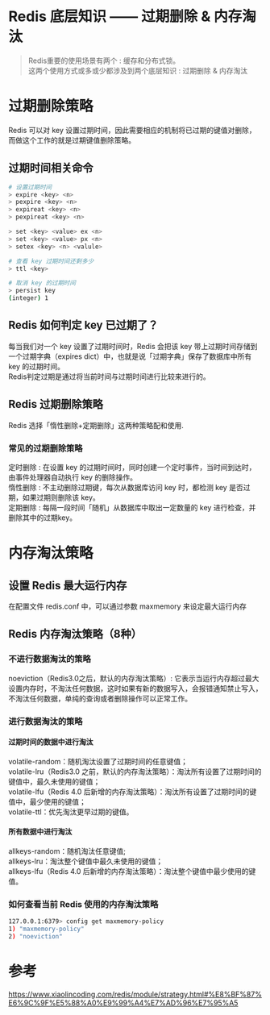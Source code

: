 # Redis 底层知识 —— 过期删除 & 内存淘汰


> Redis重要的使用场景有两个 : 缓存和分布式锁。 </br>
> 这两个使用方式或多或少都涉及到两个底层知识 : 过期删除 & 内存淘汰 </br>

<!--more-->

# 过期删除策略
Redis 可以对 key 设置过期时间，因此需要相应的机制将已过期的键值对删除，而做这个工作的就是过期键值删除策略。
## 过期时间相关命令
```bash
# 设置过期时间
> expire <key> <n>
> pexpire <key> <n>
> expireat <key> <n>
> pexpireat <key> <n>

> set <key> <value> ex <n>
> set <key> <value> px <n>
> setex <key> <n> <valule>

# 查看 key 过期时间还剩多少
> ttl <key>

# 取消 key 的过期时间
> persist key
(integer) 1
```

## Redis 如何判定 key 已过期了？
每当我们对一个 key 设置了过期时间时，Redis 会把该 key 带上过期时间存储到一个过期字典（expires dict）中，也就是说「过期字典」保存了数据库中所有 key 的过期时间。</br>
Redis判定过期是通过将当前时间与过期时间进行比较来进行的。

## Redis 过期删除策略
Redis 选择「惰性删除+定期删除」这两种策略配和使用.

### 常见的过期删除策略
定时删除 : 在设置 key 的过期时间时，同时创建一个定时事件，当时间到达时，由事件处理器自动执行 key 的删除操作。</br>
惰性删除 : 不主动删除过期键，每次从数据库访问 key 时，都检测 key 是否过期，如果过期则删除该 key。</br>
定期删除 : 每隔一段时间「随机」从数据库中取出一定数量的 key 进行检查，并删除其中的过期key。</br>

# 内存淘汰策略
## 设置 Redis 最大运行内存
在配置文件 redis.conf 中，可以通过参数 maxmemory <bytes> 来设定最大运行内存

## Redis 内存淘汰策略（8种）
### 不进行数据淘汰的策略
noeviction（Redis3.0之后，默认的内存淘汰策略）: 它表示当运行内存超过最大设置内存时，不淘汰任何数据，这时如果有新的数据写入，会报错通知禁止写入，不淘汰任何数据，单纯的查询或者删除操作可以正常工作。
### 进行数据淘汰的策略
#### 过期时间的数据中进行淘汰
volatile-random：随机淘汰设置了过期时间的任意键值；</br>
volatile-lru（Redis3.0 之前，默认的内存淘汰策略）：淘汰所有设置了过期时间的键值中，最久未使用的键值；</br>
volatile-lfu（Redis 4.0 后新增的内存淘汰策略）：淘汰所有设置了过期时间的键值中，最少使用的键值；</br>
volatile-ttl：优先淘汰更早过期的键值。</br>
#### 所有数据中进行淘汰
allkeys-random：随机淘汰任意键值;</br>
allkeys-lru：淘汰整个键值中最久未使用的键值；</br>
allkeys-lfu（Redis 4.0 后新增的内存淘汰策略）：淘汰整个键值中最少使用的键值。</br>

### 如何查看当前 Redis 使用的内存淘汰策略
```bash
127.0.0.1:6379> config get maxmemory-policy
1) "maxmemory-policy"
2) "noeviction"
```


# 参考
https://www.xiaolincoding.com/redis/module/strategy.html#%E8%BF%87%E6%9C%9F%E5%88%A0%E9%99%A4%E7%AD%96%E7%95%A5
